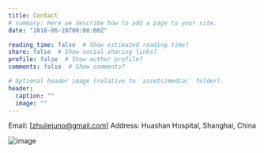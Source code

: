 ```yaml
---
title: Contact
# summary: Here we describe how to add a page to your site.
date: "2018-06-28T00:00:00Z"

reading_time: false  # Show estimated reading time?
share: false  # Show social sharing links?
profile: false  # Show author profile?
comments: false  # Show comments?

# Optional header image (relative to `assets/media/` folder).
header:
  caption: ""
  image: ""
---
```


Email: [zhujiejuno@gmail.com]
Address: Huashan Hospital, Shanghai, China


![image](https://user-images.githubusercontent.com/15907990/145975599-af9e934f-1a9b-4c21-ade0-cadd0883288a.jpeg#floatright)
